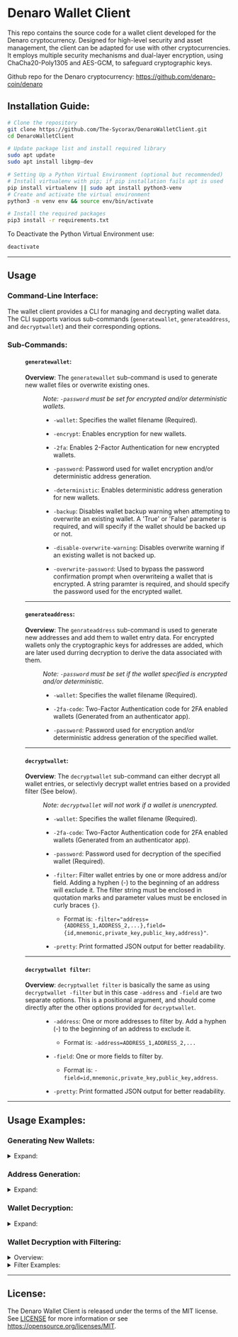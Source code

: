 # Denaro Wallet Client
This repo contains the source code for a wallet client developed for the Denaro cryptocurrency. Designed for high-level security and asset management, the client can be adapted for use with other cryptocurrencies. It employs multiple security mechanisms and dual-layer encryption, using ChaCha20-Poly1305 and AES-GCM, to safeguard cryptographic keys.

Github repo for the Denaro cryptocurrency: https://github.com/denaro-coin/denaro

## Installation Guide:
```bash
# Clone the repository
git clone https://github.com/The-Sycorax/DenaroWalletClient.git
cd DenaroWalletClient

# Update package list and install required library
sudo apt update
sudo apt install libgmp-dev

# Setting Up a Python Virtual Environment (optional but recommended)
# Install virtualenv with pip; if pip installation fails apt is used
pip install virtualenv || sudo apt install python3-venv
# Create and activate the virtual environment
python3 -m venv env && source env/bin/activate 

# Install the required packages
pip3 install -r requirements.txt
```

To Deactivate the Python Virtual Environment use:
```bash
deactivate
```
------------
## Usage
### Command-Line Interface:

The wallet client provides a CLI for managing and decrypting wallet data. 
The CLI supports various sub-commands (`generatewallet`, `generateaddress`, and `decryptwallet`) and their corresponding options.

### Sub-Commands:
<dl><dd>

#### `generatewallet`:
**Overview**: The `generatewallet` sub-command is used to generate new wallet files or overwrite existing ones. 
<dl><dd>
    
*Note: `-password` must be set for encrypted and/or deterministic wallets.*
* `-wallet`: Specifies the wallet filename (Required).
  
* `-encrypt`: Enables encryption for new wallets.
  
* `-2fa`: Enables 2-Factor Authentication for new encrypted wallets.
  
* `-password`: Password used for wallet encryption and/or deterministic address generation.
  
* `-deterministic`: Enables deterministic address generation for new wallets.
  
* `-backup`: Disables wallet backup warning when attempting to overwrite an existing wallet. A 'True' or 'False' parameter is required, and will specify if the wallet should be backed up or not.
  
* `-disable-overwrite-warning`: Disables overwrite warning if an existing wallet is not backed up.
  
* `-overwrite-password`: Used to bypass the password confirmation prompt when overwriteing a wallet that is encrypted. A string paramter is required, and should specify the password used for the encrypted wallet.
</dd></dl>

---

#### `generateaddress`:
**Overview**: The `genrateaddress` sub-command is used to generate new addresses and add them to wallet entry data. For encrypted wallets only the cryptographic keys for addresses are added, which are later used durring decryption to derive the data associated with them.
<dl><dd>

*Note: `-password` must be set if the wallet specified is encrypted and/or deterministic.*
* `-wallet`: Specifies the wallet filename (Required).
  
* `-2fa-code`: Two-Factor Authentication code for 2FA enabled wallets (Generated from an authenticator app).
  
* `-password`: Password used for encryption and/or deterministic address generation of the specified wallet.
</dd></dl>

---

#### `decryptwallet`:
**Overview**: The `decryptwallet` sub-command can either decrypt all wallet entries, or selectivly decrypt wallet entries based on a provided filter (See below).  
<dl><dd>

*Note: `decryptwallet` will not work if a wallet is unencrypted.*
* `-wallet`: Specifies the wallet filename (Required).
  
* `-2fa-code`: Two-Factor Authentication code for 2FA enabled wallets (Generated from an authenticator app).
  
* `-password`: Password used for decryption of the specified wallet (Required).
  
* `-filter`: Filter wallet entries by one or more address and/or field. Adding a hyphen (-) to the beginning of an address will exclude it. The filter string must be enclosed in quotation marks and parameter values must be enclosed in curly braces `{}`. 
  * Format is: `-filter="address={ADDRESS_1,ADDRESS_2,...},field={id,mnemonic,private_key,public_key,address}"`.

* `-pretty`: Print formatted JSON output for better readability.
</dd></dl>

---

#### `decryptwallet filter`:
**Overview**: `decryptwallet filter` is basically the same as using `decryptwallet -filter` but in this case `-address` and `-field` are two separate options. This is a positional argument, and should come directly after the other options provided for `decryptwallet`.
<dl><dd>

* `-address`: One or more addresses to filter by. Add a hyphen (-) to the beginning of an address to exclude it.
  * Format is: `-address=ADDRESS_1,ADDRESS_2,...`
  
* `-field`: One or more fields to filter by.
  * Format is: `-field=id,mnemonic,private_key,public_key,address`.
  
* `-pretty`: Print formatted JSON output for better readability.
</dd></dl>

</dl></dd>

------------

## Usage Examples:

### Generating New Wallets:
<details>
<dl><dd>
*Note: The wallet filename does not require a .json extension to be added as it is entirely optional. The script will add the extension to the filename by default if not present.*
</dd><dd>

*If the wallet specified already exists the user will be prompted with a standard warning and asked if they want to backup the existing wallet. If the user chooses not to back up an existing wallet, then they will be prompted with an additional warning and asked to confirm the overwrite of the existing wallet. A password will be required to overwrite an existing wallet if it is encrypted. The user can choose to bypass one or more of these prompts with the use of `-backup`, `-disable-overwrite-warning`, or `-overwrite-password` (Refer to [generatewallet](#generatewallet) options for details).*
</dd></dl>

<summary>Expand:</summary>

* Generates an un-encrypted, non-deterministic wallet:
    ```bash
    python3 wallet_client.py generatewallet -wallet=wallet.json
    ```
* Generates an encrypted, non-deterministic wallet:
    ```bash
    python3 wallet_client.py generatewallet -encrypt -wallet=wallet.json -password=MySecurePassword
    ```
* Generates a deterministic wallet:
    ```bash
    python3 wallet_client.py generatewallet -deterministic -wallet=wallet.json -password=MySecurePassword
    ```
* Generates an encrypted, deterministic wallet, with 2-Factor Authentication:
    ```bash
    python3 wallet_client.py generatewallet -encrypt -deterministic -2fa -wallet=wallet.json -password=MySecurePassword
    ```
</details>

### Address Generation:
<details>
<summary>Expand:</summary>

* Generates an address for a wallet that is un-encrypted and/or non-deterministic:
    ```bash
    python3 wallet_client.py generateaddress -wallet=wallet.json
    ```
* Generates an address for a wallet that is encrypted and/or deterministic:
    ```bash
    python3 wallet_client.py generateaddress -wallet=wallet.json -password=MySecurePassword
    ```
</details>

### Wallet Decryption:
<details>
<summary>Expand:</summary>

* Decrypts an entire wallet:
    ```bash
    python3 wallet_client.py decryptwallet -wallet=wallet.json -password=MySecurePassword
    ```
</details>

### Wallet Decryption with Filtering:
<details>
<summary>Overview:</summary>

* *To exclude specific addresses from the filtered results a hyphen `-` can be added before the specified address.*
* *One or more addresses can be specified.*
* *Addresses will only be filtered if they are apart of the wallet that is being decrypted.*
* *If one or more fields are not specified then all fields are included in the filtered results (id, 
mnemonic, private_key, public_key, and address).*
* *When it comes to filtering wallet entries, there is no difference if the `-filter` option is used over of the `filter` positional argument et vice versa. The results will be always be the same.*
* *Various filtering combinations can be used.*
</details>
<details>
<summary>Filter Examples:</summary>

<dl>
<dd>
To get an idea of how filtering works, below are a few examples.

*Note: The following addresses are used only for these examples and you should use your own.*

<details>
<summary>Retrieves all of the data associated for 'DuxRWZXZSeuWGmjTJ99GH5Yj5ri4kVy55MGFAL74wZcW4'.</summary>
  
```bash
python3 wallet_client.py decryptwallet -wallet=wallet.json -password=MySecurePassword -filter="address={DuxRWZXZSeuWGmjTJ99GH5Yj5ri4kVy55MGFAL74wZcW4}"
```
</details>
<details>
<summary>Excludes 'DuxRWZXZSeuWGmjTJ99GH5Yj5ri4kVy55MGFAL74wZcW4' from the results, and will only retrieve the data associated with the rest of the wallet entries if any:</summary>
  
```bash
python3 wallet_client.py decryptwallet -wallet=wallet.json -password=MySecurePassword -filter="address={-DuxRWZXZSeuWGmjTJ99GH5Yj5ri4kVy55MGFAL74wZcW4}"
```
</details>
<details>
<summary>Excludes 'DwpnwDyCTEXP4q7fLRzo4vwQvGoGuDKxikpCHB9BwSiMA' from the results, and will retrieve only the 'mnemonic' associated with the rest of the wallet entries if any:</summary>

```bash
python3 wallet_client.py decryptwallet -wallet=wallet.json -password=MySecurePassword filter -address=-DwpnwDyCTEXP4q7fLRzo4vwQvGoGuDKxikpCHB9BwSiMA -field=mnemonic
```
</details>
<details>
<summary>Retrieves all of the data associated for 'DuxRWZXZSeuWGmjTJ99GH5Yj5ri4kVy55MGFAL74wZcW4' and 'DwpnwDyCTEXP4q7fLRzo4vwQvGoGuDKxikpCHB9BwSiMA':</summary>

```bash
python3 wallet_client.py decryptwallet -wallet=wallet.json -password=MySecurePassword -filter="address={DuxRWZXZSeuWGmjTJ99GH5Yj5ri4kVy55MGFAL74wZcW4,DwpnwDyCTEXP4q7fLRzo4vwQvGoGuDKxikpCHB9BwSiMA}"
```
</details>
<details>
<summary>Retrieves only the 'private_key' and 'public_key' associated with 'DuxRWZXZSeuWGmjTJ99GH5Yj5ri4kVy55MGFAL74wZcW4' and 'DwpnwDyCTEXP4q7fLRzo4vwQvGoGuDKxikpCHB9BwSiMA':</summary>
  
```bash
python3 wallet_client.py decryptwallet -wallet=wallet.json -password=MySecurePassword -filter="address={DuxRWZXZSeuWGmjTJ99GH5Yj5ri4kVy55MGFAL74wZcW4,DwpnwDyCTEXP4q7fLRzo4vwQvGoGuDKxikpCHB9BwSiMA},field={private_key,public_key}"
```
</details>
<details>
<summary>Excludes 'DuxRWZXZSeuWGmjTJ99GH5Yj5ri4kVy55MGFAL74wZcW4' and 'DwpnwDyCTEXP4q7fLRzo4vwQvGoGuDKxikpCHB9BwSiMA' from the results, and will retrieve only the 'public_key' and `id` associated with the rest of the wallet entries if any:</summary>

```bash
python3 wallet_client.py decryptwallet -wallet=wallet.json -password=MySecurePassword filter -address=-DuxRWZXZSeuWGmjTJ99GH5Yj5ri4kVy55MGFAL74wZcW4,-DwpnwDyCTEXP4q7fLRzo4vwQvGoGuDKxikpCHB9BwSiMA -field=public_key,id
```
</details>
<details>
<summary>Retrieve only the 'address' associated with all wallet entries:</summary>
  
```bash
python3 wallet_client.py decryptwallet -wallet=wallet.json -password=MySecurePassword filter -field=address
```
</details>
</dd>
</dl>
</details>

------------

## License:
The Denaro Wallet Client is released under the terms of the MIT license. See [LICENSE](LICENSE) for more
information or see https://opensource.org/licenses/MIT.
